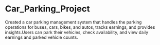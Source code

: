 # Car_Parking_Project
Created a car parking management system that handles the parking operations for buses, cars, bikes, and autos, tracks earnings, and provides insights.Users can park their vehicles, check availability, and view daily earnings and parked vehicle counts.
